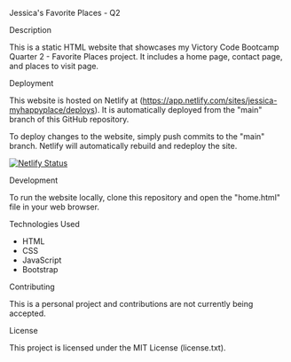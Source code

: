 Jessica's Favorite Places - Q2

Description

This is a static HTML website that showcases my Victory Code Bootcamp Quarter 2 - Favorite Places project. It includes a home page, contact page, and places to visit page.

Deployment

This website is hosted on Netlify at (https://app.netlify.com/sites/jessica-myhappyplace/deploys). It is automatically deployed from the "main" branch of this GitHub repository.

To deploy changes to the website, simply push commits to the "main" branch. Netlify will automatically rebuild and redeploy the site.

[![Netlify Status](https://api.netlify.com/api/v1/badges/b387eba3-9692-4295-a906-c40379d2f527/deploy-status)](https://app.netlify.com/sites/jessica-myhappyplace/deploys)

Development

To run the website locally, clone this repository and open the "home.html" file in your web browser.

Technologies Used

- HTML
- CSS
- JavaScript
- Bootstrap

Contributing

This is a personal project and contributions are not currently being accepted.

License

This project is licensed under the MIT License (license.txt).
